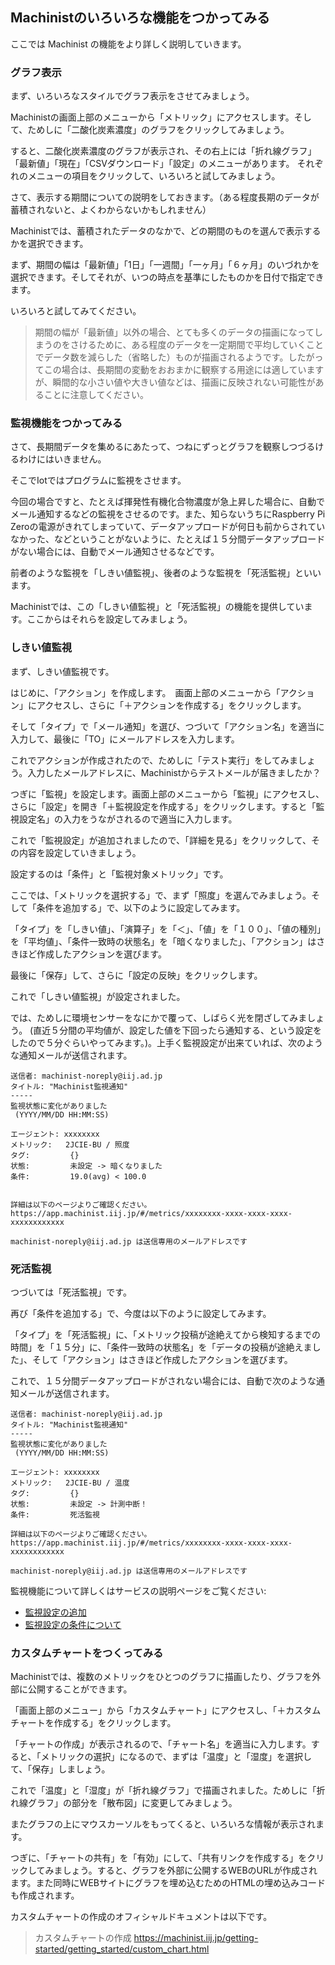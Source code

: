 ## Machinistのいろいろな機能をつかってみる

ここでは Machinist の機能をより詳しく説明していきます。

### グラフ表示

まず、いろいろなスタイルでグラフ表示をさせてみましょう。

Machinistの画面上部のメニューから「メトリック」にアクセスします。そして、ためしに「二酸化炭素濃度」のグラフをクリックしてみましょう。

すると、二酸化炭素濃度のグラフが表示され、その右上には「折れ線グラフ」「最新値」「現在」「CSVダウンロード」「設定」のメニューがあります。
それぞれのメニューの項目をクリックして、いろいろと試してみましょう。

さて、表示する期間についての説明をしておきます。（ある程度長期のデータが蓄積されないと、よくわからないかもしれません）

Machinistでは、蓄積されたデータのなかで、どの期間のものを選んで表示するかを選択できます。

まず、期間の幅は「最新値」「1日」「一週間」「一ヶ月」「６ヶ月」のいづれかを選択できます。そしてそれが、いつの時点を基準にしたものかを日付で指定できます。

いろいろと試してみてください。

>期間の幅が「最新値」以外の場合、とても多くのデータの描画になってしまうのをさけるために、ある程度のデータを一定期間で平均していくことでデータ数を減らした（省略した）ものが描画されるようです。したがってこの場合は、長期間の変動をおおまかに観察する用途には適していますが、瞬間的な小さい値や大きい値などは、描画に反映されない可能性があることに注意してください。

### 監視機能をつかってみる

さて、長期間データを集めるにあたって、つねにずっとグラフを観察しつづるけるわけにはいきません。

そこでIotではプログラムに監視をさせます。

今回の場合ですと、たとえば揮発性有機化合物濃度が急上昇した場合に、自動でメール通知するなどの監視をさせるのです。また、知らないうちにRaspberry Pi Zeroの電源がきれてしまっていて、データアップロードが何日も前からされていなかった、などということがないように、たとえば１５分間データアップロードがない場合には、自動でメール通知させるなどです。

前者のような監視を「しきい値監視」、後者のような監視を「死活監視」といいます。

Machinistでは、この「しきい値監視」と「死活監視」の機能を提供しています。ここからはそれらを設定してみましょう。

### しきい値監視

まず、しきい値監視です。

はじめに、「アクション」を作成します。<!-- https://app.machinist.iij.jp/action-settings -->　画面上部のメニューから「アクション」にアクセスし、さらに「＋アクションを作成する」をクリックします。

そして「タイプ」で「メール通知」を選び、つづいて「アクション名」を適当に入力して、最後に「TO」にメールアドレスを入力します。

これでアクションが作成されたので、ためしに「テスト実行」をしてみましょう。入力したメールアドレスに、Machinistからテストメールが届きましたか？

つぎに「監視」を設定します。画面上部のメニューから「監視」にアクセスし、さらに「設定」を開き「＋監視設定を作成する」をクリックします。すると「監視設定名」の入力をうながされるので適当に入力します。

これで「監視設定」が追加されましたので、「詳細を見る」をクリックして、その内容を設定していきましょう。

設定するのは「条件」と「監視対象メトリック」です。

ここでは、「メトリックを選択する」で、まず「照度」を選んでみましょう。そして「条件を追加する」で、以下のように設定してみます。

「タイプ」を「しきい値」、「演算子」を「＜」、「値」を「１００」、「値の種別」を「平均値」、「条件一致時の状態名」を「暗くなりました」、「アクション」はさきほど作成したアクションを選びます。

最後に「保存」して、さらに「設定の反映」をクリックします。

これで「しきい値監視」が設定されました。

では、ためしに環境センサーをなにかで覆って、しばらく光を閉ざしてみましょう。 (直近５分間の平均値が、設定した値を下回ったら通知する、という設定をしたので５分ぐらいやってみます。)。上手く監視設定が出来ていれば、次のような通知メールが送信されます。

```
送信者: machinist-noreply@iij.ad.jp
タイトル: "Machinist監視通知"
-----
監視状態に変化がありました
 (YYYY/MM/DD HH:MM:SS)

エージェント: xxxxxxxx
メトリック:   2JCIE-BU / 照度
タグ:         {}
状態:         未設定 -> 暗くなりました
条件:         19.0(avg) < 100.0


詳細は以下のページよりご確認ください。
https://app.machinist.iij.jp/#/metrics/xxxxxxxx-xxxx-xxxx-xxxx-xxxxxxxxxxxx

machinist-noreply@iij.ad.jp は送信専用のメールアドレスです
```

### 死活監視

つづいては「死活監視」です。

再び「条件を追加する」で、今度は以下のように設定してみます。

「タイプ」を「死活監視」に、「メトリック投稿が途絶えてから検知するまでの時間」を「１５分」に、「条件一致時の状態名」を「データの投稿が途絶えました」、そして「アクション」はさきほど作成したアクションを選びます。

これで、１５分間データアップロードがされない場合には、自動で次のような通知メールが送信されます。

```
送信者: machinist-noreply@iij.ad.jp
タイトル: "Machinist監視通知"
-----
監視状態に変化がありました
 (YYYY/MM/DD HH:MM:SS)

エージェント: xxxxxxxx
メトリック:   2JCIE-BU / 温度
タグ:         {}
状態:         未設定 -> 計測中断！
条件:         死活監視

詳細は以下のページよりご確認ください。
https://app.machinist.iij.jp/#/metrics/xxxxxxxx-xxxx-xxxx-xxxx-xxxxxxxxxxxx

machinist-noreply@iij.ad.jp は送信専用のメールアドレスです
```

監視機能について詳しくはサービスの説明ページをご覧ください:

- [監視設定の追加](https://machinist.iij.jp/getting-started/getting_started/monitoring.html)
- [監視設定の条件について](https://machinist.iij.jp/getting-started/spec/monitor_setting.html)

### カスタムチャートをつくってみる

Machinistでは、複数のメトリックをひとつのグラフに描画したり、グラフを外部に公開することができます。

「画面上部のメニュー」から「カスタムチャート」にアクセスし、「＋カスタムチャートを作成する」をクリックします。

「チャートの作成」が表示されるので、「チャート名」を適当に入力します。すると、「メトリックの選択」になるので、まずは「温度」と「湿度」を選択して、「保存」しましょう。

これで「温度」と「湿度」が「折れ線グラフ」で描画されました。ためしに「折れ線グラフ」の部分を「散布図」に変更してみましょう。

またグラフの上にマウスカーソルをもってくると、いろいろな情報が表示されます。

つぎに、「チャートの共有」を「有効」にして、「共有リンクを作成する」をクリックしてみましょう。すると、グラフを外部に公開するWEBのURLが作成されます。また同時にWEBサイトにグラフを埋め込むためのHTMLの埋め込みコードも作成されます。

カスタムチャートの作成のオフィシャルドキュメントは以下です。
>カスタムチャートの作成
https://machinist.iij.jp/getting-started/getting_started/custom_chart.html
